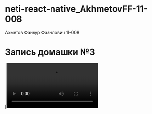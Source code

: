 # neti-react-native_AkhmetovFF-11-008
Ахметов Фаннур Фазылович 11-008

# Запись домашки №3

[![asciicast](/assets/sreenCastHw3.mov)